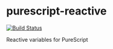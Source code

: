 purescript-reactive
=====================

[![Build Status](https://travis-ci.org/purescript-contrib/purescript-reactive.svg?branch=travis)](https://travis-ci.org/cap11235/purescript-reactive)

Reactive variables for PureScript
